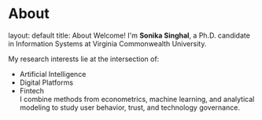 # About
layout: default
title: About
Welcome! I'm **Sonika Singhal**, a Ph.D. candidate in Information Systems at Virginia Commonwealth University.

My research interests lie at the intersection of:
- Artificial Intelligence
- Digital Platforms
- Fintech  
I combine methods from econometrics, machine learning, and analytical modeling to study user behavior, trust, and technology governance.

